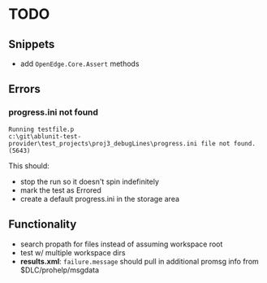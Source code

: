 # TODO

## Snippets

* add `OpenEdge.Core.Assert` methods

## Errors

### progress.ini not found

```
Running testfile.p
c:\git\ablunit-test-provider\test_projects\proj3_debugLines\progress.ini file not found. (5643)
```

This should:

* stop the run so it doesn't spin indefinitely
* mark the test as Errored
* create a default progress.ini in the storage area

## Functionality

* search propath for files instead of assuming workspace root
* test w/ multiple workspace dirs
* **results.xml**:  `failure.message` should pull in additional promsg info from $DLC/prohelp/msgdata